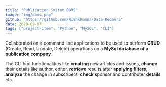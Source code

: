```yaml
---
title: "Publication System DBMS"
image: "img/dbms.png"
github: "https://github.com/RishKhanna/Data-Kedavra"
date: 2020-09-07
tags: ["project-item", "Python", "MySQL", "CLI"]
---
```

Collaborated on a command line applications to be used to perform **CRUD** (Create, Read, Update, Delete) operations on a **MySql database of a publication company**

The CLI had functionalities like **creating** new articles and issues, **change** their details like author, editor, **retrieve** results after **applying filters**, **analyze** the change in subscribers, **check** sponsor and contributer **details** etc.
